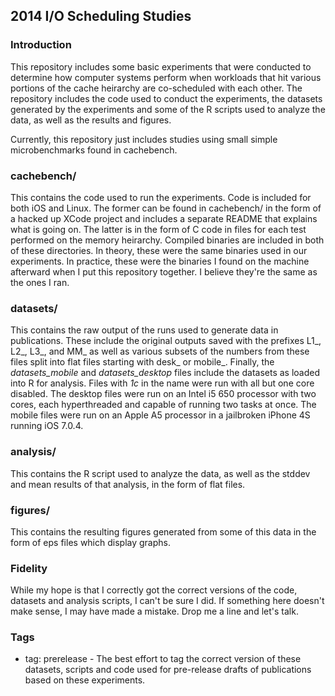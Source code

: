## 2014 I/O Scheduling Studies

### Introduction
This repository includes some basic experiments that were conducted to determine how computer systems perform when workloads that hit various portions of the cache heirarchy are co-scheduled with each other.  The repository includes the code used to conduct the experiments, the datasets generated by the experiments and some of the R scripts used to analyze the data, as well as the results and figures.

Currently, this repository just includes studies using small simple microbenchmarks found in cachebench.

### cachebench/
This contains the code used to run the experiments.  Code is included for both iOS and Linux.  The former can be found in cachebench/ in the form of a hacked up XCode project and includes a separate README that explains what is going on.  The latter is in the form of C code in files for each test performed on the memory heirarchy.  Compiled binaries are included in both of these directories.  In theory, these were the same binaries used in our experiments.  In practice, these were the binaries I found on the machine afterward when I put this repository together.  I believe they're the same as the ones I ran.

### datasets/
This contains the raw output of the runs used to generate data in publications.  These include the original outputs saved with the prefixes L1\_, L2\_, L3\_, and MM\_ as well as various subsets of the numbers from these files split into flat files starting with desk\_ or mobile\_.  Finally, the *datasets\_mobile* and *datasets\_desktop* files include the datasets as loaded into R for analysis.  Files with *1c* in the name were run with all but one core disabled.  The desktop files were run on an Intel i5 650 processor with two cores, each hyperthreaded and capable of running two tasks at once.  The mobile files were run on an Apple A5 processor in a jailbroken iPhone 4S running iOS 7.0.4.

### analysis/
This contains the R script used to analyze the data, as well as the stddev and mean results of that analysis, in the form of flat files.

### figures/
This contains the resulting figures generated from some of this data in the form of eps files which display graphs.

### Fidelity
While my hope is that I correctly got the correct versions of the code, datasets and analysis scripts, I can't be sure I did.  If something here doesn't make sense, I may have made a mistake.  Drop me a line and let's talk.

### Tags
* tag: prerelease - The best effort to tag the correct version of these datasets, scripts and code used for pre-release drafts of publications based on these experiments.
